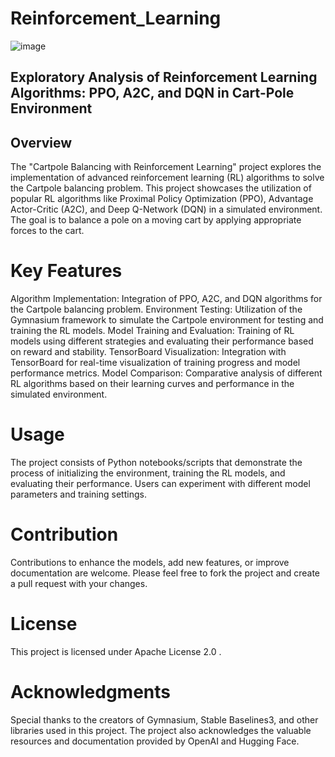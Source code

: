 # Reinforcement_Learning

![image](https://github.com/kundankr4/Reinforcement_Learning/assets/126001733/66526c5e-dd76-4945-90c6-7176c4c072b0)

## Exploratory Analysis of Reinforcement Learning Algorithms: PPO, A2C, and DQN in Cart-Pole Environment
## Overview
The "Cartpole Balancing with Reinforcement Learning" project explores the implementation of advanced reinforcement learning (RL) algorithms to solve the Cartpole balancing problem. This project showcases the utilization of popular RL algorithms like Proximal Policy Optimization (PPO), Advantage Actor-Critic (A2C), and Deep Q-Network (DQN) in a simulated environment. The goal is to balance a pole on a moving cart by applying appropriate forces to the cart.

# Key Features
Algorithm Implementation: Integration of PPO, A2C, and DQN algorithms for the Cartpole balancing problem.
Environment Testing: Utilization of the Gymnasium framework to simulate the Cartpole environment for testing and training the RL models.
Model Training and Evaluation: Training of RL models using different strategies and evaluating their performance based on reward and stability.
TensorBoard Visualization: Integration with TensorBoard for real-time visualization of training progress and model performance metrics.
Model Comparison: Comparative analysis of different RL algorithms based on their learning curves and performance in the simulated environment.

# Usage
The project consists of Python notebooks/scripts that demonstrate the process of initializing the environment, training the RL models, and evaluating their performance. Users can experiment with different model parameters and training settings.

# Contribution
Contributions to enhance the models, add new features, or improve documentation are welcome. Please feel free to fork the project and create a pull request with your changes.

# License
This project is licensed under Apache License 2.0 .

# Acknowledgments
Special thanks to the creators of Gymnasium, Stable Baselines3, and other libraries used in this project. The project also acknowledges the valuable resources and documentation provided by OpenAI and Hugging Face.



